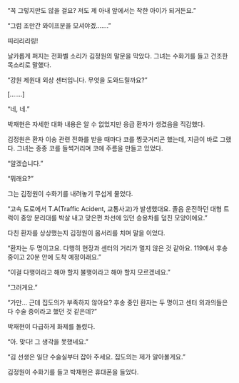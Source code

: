 “꼭 그렇지만도 않을 걸요? 저도 제 아내 앞에서는 착한 아이가 되거든요.”

“그럼 조만간 와이프분을 모셔야겠…….”

띠리리리링!

날카롭게 퍼지는 전화벨 소리가 김정원의 말문을 막았다. 그녀는 수화기를 들고 건조한 목소리로 말했다.

“강원 제원대 외상 센터입니다. 무엇을 도와드릴까요?”

[…….]

“네, 네.”

박재현은 자세한 대화 내용은 알 수 없었지만 응급 환자가 생겼음을 직감했다.

김정원은 환자 이송 관련 전화를 받을 때마다 코를 찡긋거리곤 했는데, 지금이 바로 그랬다. 그녀는 종종 코를 들썩거리며 코에 주름을 만들고 있었다.

“알겠습니다.”

“뭐래요?”

그는 김정원이 수화기를 내려놓기 무섭게 물었다.

“고속 도로에서 T.A(Traffic Acident, 교통사고)가 발생했대요. 졸음 운전하던 대형 트럭이 중앙 분리대를 박살 내고 맞은편 차선에 있던 승용차를 덮친 모양이에요.”

다친 환자를 상상했는지 김정원이 몸서리를 치며 말을 이었다.

“환자는 두 명이고요. 다행히 현장과 센터의 거리가 멀지 않은 것 같아요. 119에서 후송 중이고 20분 안에 도착 예정이래요.”

“이걸 다행이라고 해야 할지 불행이라고 해야 할지 모르겠네요.”

“그러게요.”

“가만… 근데 집도의가 부족하지 않아요? 후송 중인 환자는 두 명이고 센터 외과의들은 다 수술 중이라고 했던 것 같은데?”

박재현이 다급하게 화제를 돌렸다.

“아. 맞다! 그 생각을 못했네요.”

“김 선생은 일단 수술실부터 잡아 주세요. 집도의는 제가 알아볼게요.”

김정원이 수화기를 들고 박재현은 휴대폰을 들었다.